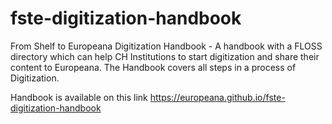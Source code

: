 # fste-digitization-handbook
From Shelf to Europeana Digitization Handbook - A handbook with a FLOSS directory which can help CH Institutions to start digitization and share their content to Europeana. The Handbook covers all steps in a process of Digitization.

Handbook is available on this link https://europeana.github.io/fste-digitization-handbook
